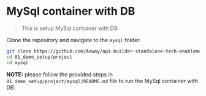 # MySql container with DB
> This is setup MySql container with DB

Clone the repository and navigate to the `mysql` folder.
```sh
git clone https://github.com/Axway/api-builder-standalone-tech-enablement.git
cd 01_demo_setup/project
cd mysql
```

__NOTE:__ please follow the provided steps in `01_demo_setup/project/mysql/README.md` file to run the MySql container with DB.
